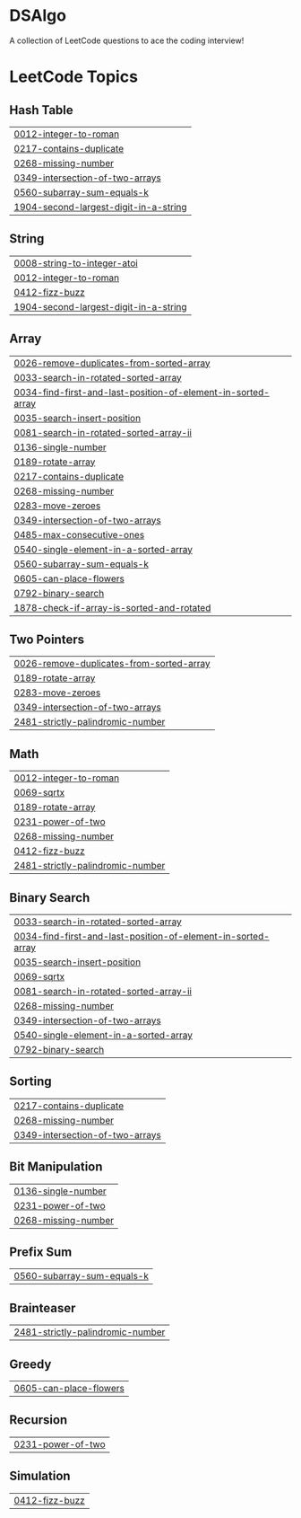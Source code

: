 # DSAlgo
A collection of LeetCode questions to ace the coding interview!
<!---LeetCode Topics Start-->
# LeetCode Topics
## Hash Table
|  |
| ------- |
| [0012-integer-to-roman](https://github.com/mahammadctr/DSAlgo/tree/master/0012-integer-to-roman) |
| [0217-contains-duplicate](https://github.com/mahammadhussain98/DSAlgo/tree/master/0217-contains-duplicate) |
| [0268-missing-number](https://github.com/mahammadhussain98/DSAlgo/tree/master/0268-missing-number) |
| [0349-intersection-of-two-arrays](https://github.com/mahammadhussain98/DSAlgo/tree/master/0349-intersection-of-two-arrays) |
| [0560-subarray-sum-equals-k](https://github.com/mahammadhussain98/DSAlgo/tree/master/0560-subarray-sum-equals-k) |
| [1904-second-largest-digit-in-a-string](https://github.com/mahammadhussain98/DSAlgo/tree/master/1904-second-largest-digit-in-a-string) |
## String
|  |
| ------- |
| [0008-string-to-integer-atoi](https://github.com/mahammadhussain98/DSAlgo/tree/master/0008-string-to-integer-atoi) |
| [0012-integer-to-roman](https://github.com/mahammadctr/DSAlgo/tree/master/0012-integer-to-roman) |
| [0412-fizz-buzz](https://github.com/mahammadctr/DSAlgo/tree/master/0412-fizz-buzz) |
| [1904-second-largest-digit-in-a-string](https://github.com/mahammadhussain98/DSAlgo/tree/master/1904-second-largest-digit-in-a-string) |
## Array
|  |
| ------- |
| [0026-remove-duplicates-from-sorted-array](https://github.com/mahammadhussain98/DSAlgo/tree/master/0026-remove-duplicates-from-sorted-array) |
| [0033-search-in-rotated-sorted-array](https://github.com/mahammadhussain98/DSAlgo/tree/master/0033-search-in-rotated-sorted-array) |
| [0034-find-first-and-last-position-of-element-in-sorted-array](https://github.com/mahammadhussain98/DSAlgo/tree/master/0034-find-first-and-last-position-of-element-in-sorted-array) |
| [0035-search-insert-position](https://github.com/mahammadhussain98/DSAlgo/tree/master/0035-search-insert-position) |
| [0081-search-in-rotated-sorted-array-ii](https://github.com/mahammadhussain98/DSAlgo/tree/master/0081-search-in-rotated-sorted-array-ii) |
| [0136-single-number](https://github.com/mahammadhussain98/DSAlgo/tree/master/0136-single-number) |
| [0189-rotate-array](https://github.com/mahammadhussain98/DSAlgo/tree/master/0189-rotate-array) |
| [0217-contains-duplicate](https://github.com/mahammadhussain98/DSAlgo/tree/master/0217-contains-duplicate) |
| [0268-missing-number](https://github.com/mahammadhussain98/DSAlgo/tree/master/0268-missing-number) |
| [0283-move-zeroes](https://github.com/mahammadhussain98/DSAlgo/tree/master/0283-move-zeroes) |
| [0349-intersection-of-two-arrays](https://github.com/mahammadhussain98/DSAlgo/tree/master/0349-intersection-of-two-arrays) |
| [0485-max-consecutive-ones](https://github.com/mahammadhussain98/DSAlgo/tree/master/0485-max-consecutive-ones) |
| [0540-single-element-in-a-sorted-array](https://github.com/mahammadhussain98/DSAlgo/tree/master/0540-single-element-in-a-sorted-array) |
| [0560-subarray-sum-equals-k](https://github.com/mahammadhussain98/DSAlgo/tree/master/0560-subarray-sum-equals-k) |
| [0605-can-place-flowers](https://github.com/mahammadhussain98/DSAlgo/tree/master/0605-can-place-flowers) |
| [0792-binary-search](https://github.com/mahammadhussain98/DSAlgo/tree/master/0792-binary-search) |
| [1878-check-if-array-is-sorted-and-rotated](https://github.com/mahammadhussain98/DSAlgo/tree/master/1878-check-if-array-is-sorted-and-rotated) |
## Two Pointers
|  |
| ------- |
| [0026-remove-duplicates-from-sorted-array](https://github.com/mahammadhussain98/DSAlgo/tree/master/0026-remove-duplicates-from-sorted-array) |
| [0189-rotate-array](https://github.com/mahammadhussain98/DSAlgo/tree/master/0189-rotate-array) |
| [0283-move-zeroes](https://github.com/mahammadhussain98/DSAlgo/tree/master/0283-move-zeroes) |
| [0349-intersection-of-two-arrays](https://github.com/mahammadhussain98/DSAlgo/tree/master/0349-intersection-of-two-arrays) |
| [2481-strictly-palindromic-number](https://github.com/mahammadhussain98/DSAlgo/tree/master/2481-strictly-palindromic-number) |
## Math
|  |
| ------- |
| [0012-integer-to-roman](https://github.com/mahammadctr/DSAlgo/tree/master/0012-integer-to-roman) |
| [0069-sqrtx](https://github.com/mahammadhussain98/DSAlgo/tree/master/0069-sqrtx) |
| [0189-rotate-array](https://github.com/mahammadhussain98/DSAlgo/tree/master/0189-rotate-array) |
| [0231-power-of-two](https://github.com/mahammadhussain98/DSAlgo/tree/master/0231-power-of-two) |
| [0268-missing-number](https://github.com/mahammadhussain98/DSAlgo/tree/master/0268-missing-number) |
| [0412-fizz-buzz](https://github.com/mahammadctr/DSAlgo/tree/master/0412-fizz-buzz) |
| [2481-strictly-palindromic-number](https://github.com/mahammadhussain98/DSAlgo/tree/master/2481-strictly-palindromic-number) |
## Binary Search
|  |
| ------- |
| [0033-search-in-rotated-sorted-array](https://github.com/mahammadhussain98/DSAlgo/tree/master/0033-search-in-rotated-sorted-array) |
| [0034-find-first-and-last-position-of-element-in-sorted-array](https://github.com/mahammadhussain98/DSAlgo/tree/master/0034-find-first-and-last-position-of-element-in-sorted-array) |
| [0035-search-insert-position](https://github.com/mahammadhussain98/DSAlgo/tree/master/0035-search-insert-position) |
| [0069-sqrtx](https://github.com/mahammadhussain98/DSAlgo/tree/master/0069-sqrtx) |
| [0081-search-in-rotated-sorted-array-ii](https://github.com/mahammadhussain98/DSAlgo/tree/master/0081-search-in-rotated-sorted-array-ii) |
| [0268-missing-number](https://github.com/mahammadhussain98/DSAlgo/tree/master/0268-missing-number) |
| [0349-intersection-of-two-arrays](https://github.com/mahammadhussain98/DSAlgo/tree/master/0349-intersection-of-two-arrays) |
| [0540-single-element-in-a-sorted-array](https://github.com/mahammadhussain98/DSAlgo/tree/master/0540-single-element-in-a-sorted-array) |
| [0792-binary-search](https://github.com/mahammadhussain98/DSAlgo/tree/master/0792-binary-search) |
## Sorting
|  |
| ------- |
| [0217-contains-duplicate](https://github.com/mahammadhussain98/DSAlgo/tree/master/0217-contains-duplicate) |
| [0268-missing-number](https://github.com/mahammadhussain98/DSAlgo/tree/master/0268-missing-number) |
| [0349-intersection-of-two-arrays](https://github.com/mahammadhussain98/DSAlgo/tree/master/0349-intersection-of-two-arrays) |
## Bit Manipulation
|  |
| ------- |
| [0136-single-number](https://github.com/mahammadhussain98/DSAlgo/tree/master/0136-single-number) |
| [0231-power-of-two](https://github.com/mahammadhussain98/DSAlgo/tree/master/0231-power-of-two) |
| [0268-missing-number](https://github.com/mahammadhussain98/DSAlgo/tree/master/0268-missing-number) |
## Prefix Sum
|  |
| ------- |
| [0560-subarray-sum-equals-k](https://github.com/mahammadhussain98/DSAlgo/tree/master/0560-subarray-sum-equals-k) |
## Brainteaser
|  |
| ------- |
| [2481-strictly-palindromic-number](https://github.com/mahammadhussain98/DSAlgo/tree/master/2481-strictly-palindromic-number) |
## Greedy
|  |
| ------- |
| [0605-can-place-flowers](https://github.com/mahammadhussain98/DSAlgo/tree/master/0605-can-place-flowers) |
## Recursion
|  |
| ------- |
| [0231-power-of-two](https://github.com/mahammadhussain98/DSAlgo/tree/master/0231-power-of-two) |
## Simulation
|  |
| ------- |
| [0412-fizz-buzz](https://github.com/mahammadctr/DSAlgo/tree/master/0412-fizz-buzz) |
<!---LeetCode Topics End-->
